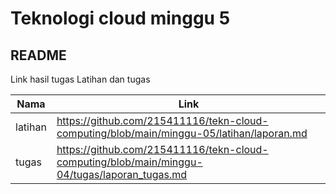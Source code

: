 
# Teknologi cloud minggu 5

## README

Link hasil tugas Latihan dan tugas

| Nama | Link |
| ------ | ------ |
| latihan | https://github.com/215411116/tekn-cloud-computing/blob/main/minggu-05/latihan/laporan.md |
| tugas | https://github.com/215411116/tekn-cloud-computing/blob/main/minggu-04/tugas/laporan_tugas.md |

